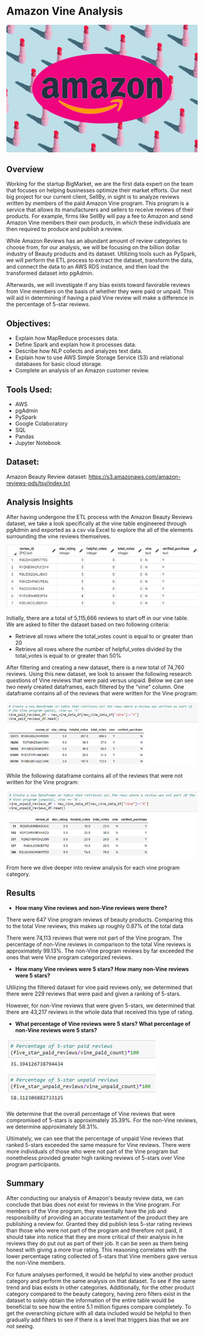 # Amazon Vine Analysis

![amazon beauty cover](Images/amazon_beauty.png)

## Overview

Working for the startup BigMarket, we are the first data expert on the team that focuses on helping businesses optimize their market efforts. Our next big project for our current client, SellBy, in sight is to analyze reviews written by members of the paid Amazon Vine program. This program is a service that allows its manufacturers and sellers to receive reviews of their products. For example, firms like SellBy will pay a fee to Amazon and send Amazon Vine members their own products, in which these individuals are then required to produce and publish a review. 

While Amazon Reviews has an abundant amount of review categories to choose from, for our analysis, we will be focusing on the billion dollar industry of Beauty products and its dataset. Utilizing tools such as PySpark, we will perform the ETL process to extract the dataset, transform the data, and connect the data to an AWS RDS instance, and then load the transformed dataset into pgAdmin. 

Afterwards, we will investigate if any bias exists toward favorable reviews from Vine members on the basis of whether they were paid or unpaid. This will aid in determining if having a paid Vine review will make a difference in the percentage of 5-star reviews. 

## Objectives: 
- Explain how MapReduce processes data.
- Define Spark and explain how it processes data.
- Describe how NLP collects and analyzes text data.
- Explain how to use AWS Simple Storage Service (S3) and relational databases for basic cloud storage.
- Complete an analysis of an Amazon customer review.

## Tools Used:
- AWS
- pgAdmin
- PySpark
- Google Colaboratory
- SQL
- Pandas
- Jupyter Notebook

## Dataset:
Amazon Beauty Review dataset: https://s3.amazonaws.com/amazon-reviews-pds/tsv/index.txt

## Analysis Insights
After having undergone the ETL process with the Amazon Beauty Reviews dataset, we take a look specifically at the vine table engineered through pgAdmin and exported as a csv via Excel to explore the all of the elements surrounding the vine reviews themselves. 

![original vine table](Images/vine_table_original.png)

Initially, there are a total of 5,115,666 reviews to start off in our vine table. We are asked to filter the dataset based on two following criteria:
- Retrieve all rows where the total_votes count is equal to or greater than 20
- Retrieve all rows where the number of helpful_votes divided by the total_votes is equal to or greater than 50%

After filtering and creating a new dataset, there is a new total of 74,760 reviews. Using this new dataset, we look to answer the following research questions of Vine reviews that were paid versus unpaid. Below we can see two newly created dataframes, each filtered by the “vine” column. One dataframe contains all of the reviews that were written for the Vine program:

![vine program review](Images/vine_paid_dataset.png)

While the following dataframe contains all of the reviews that were not written for the Vine program:

![non-vine program review](Images/vine_unpaid_dataset.png)

From here we dive deeper into review analysis for each vine program category.

## Results
- **How many Vine reviews and non-Vine reviews were there?**

There were 647 Vine program reviews of beauty products. Comparing this to the total Vine reviews, this makes up roughly 0.87% of the total data

There were 74,113 reviews that were not part of the Vine program. The percentage of non-Vine reviews in comparison to the total Vine reviews is approximately 99.13%. The non-Vine program reviews by far exceeded the ones that were Vine program categorized reviews. 

- **How many Vine reviews were 5 stars? How many non-Vine reviews were 5 stars?** 

Utilizing the filtered dataset for vine paid reviews only, we determined that there were 229 reviews that were paid and given a ranking of 5-stars. 

However, for non-Vine reviews that were given 5-stars, we determined that there are 43,217 reviews in the whole data that received this type of rating. 

- **What percentage of Vine reviews were 5 stars? What percentage of non-Vine reviews were 5 stars?**

![ratings percentage](Images/percentage_5_stars.png)

We determine that the overall percentage of Vine reviews that were compromised of 5-stars is approximately 35.39%. For the non-Vine reviews, we determine approximately 58.31%. 

Ultimately, we can see that the percentage of unpaid Vine reviews that ranked 5-stars exceeded the same measure for Vine reviews. There were more individuals of those who were not part of the Vine program but nonetheless provided greater high ranking reviews of 5-stars over Vine program participants. 

## Summary
After conducting our analysis of Amazon's beauty review data, we can conclude that bias does not exist for reviews in the Vine program. For members of the Vine program, they essentially have the job and responsibility of providing an accurate testament of the product they are publishing a review for. Granted they did publish less 5-star rating reviews than those who were not part of the program and therefore not paid, it should take into notice that they are more critical of their analysis in he reviews they do put out as part of their job. It can be seen as them being honest with giving a more true rating. This reasoning correlates with the lower percentage rating collected of 5-stars that Vine members gave versus the non-Vine members. 

For future analyses performed, it would be helpful to view another product category and perform the same analysis on that dataset. To see if the same trend and bias exists in other categories. Additionally, for the other product category compared to the beauty category, having zero filters exist in the dataset to solely obtain the information of the entire table would be beneficial to see how the entire 5.1 million figures compare completely. To get the overarching picture with all data included would be helpful to then gradually add filters to see if there is a level that triggers bias that we are not seeing.
